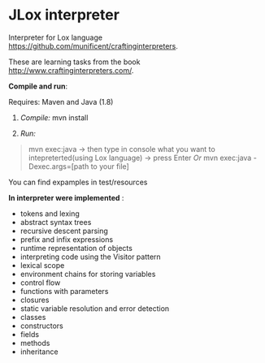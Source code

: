 # JLox interpreter

Interpreter for Lox language https://github.com/munificent/craftinginterpreters.

These are learning tasks from the book http://www.craftinginterpreters.com/.

**Compile and run**:

Requires: Maven and Java (1.8)

1) *Compile:* mvn install

2) *Run:*
> mvn exec:java  -> then type in console what you want to intepreterted(using Lox language) -> press Enter
*Or*
> mvn exec:java -Dexec.args=[path to your file]

You can find expamples in test/resources

**In interpreter were implemented** :

* tokens and lexing
* abstract syntax trees
* recursive descent parsing
* prefix and infix expressions
* runtime representation of objects
* interpreting code using the Visitor pattern
* lexical scope
* environment chains for storing variables
* control flow
* functions with parameters
* closures
* static variable resolution and error detection
* classes
* constructors
* fields
* methods
* inheritance